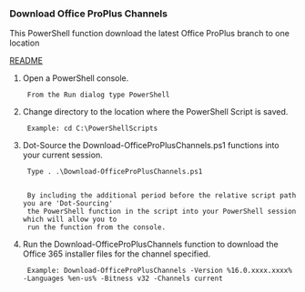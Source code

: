 ### Download Office ProPlus Channels
This PowerShell function download the latest Office ProPlus branch to one location

[README](https://github.com/OfficeDev/Office-IT-Pro-Deployment-Scripts/wiki/Readme_Download_OfficeProPlusBranch)


1. Open a PowerShell console.

		From the Run dialog type PowerShell 

2. Change directory to the location where the PowerShell Script is saved.

		Example: cd C:\PowerShellScripts

3. Dot-Source the Download-OfficeProPlusChannels.ps1 functions into your current session.

		Type . .\Download-OfficeProPlusChannels.ps1

		
		By including the additional period before the relative script path you are 'Dot-Sourcing' 
		the PowerShell function in the script into your PowerShell session which will allow you to 
		run the function from the console.

4. Run the Download-OfficeProPlusChannels function to download the Office 365 installer files for the channel specified. 

		Example: Download-OfficeProPlusChannels -Version %16.0.xxxx.xxxx% -Languages %en-us% -Bitness v32 -Channels current 